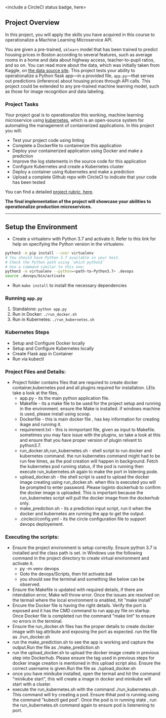 <include a CircleCI status badge, here>

## Project Overview

In this project, you will apply the skills you have acquired in this course to operationalize a Machine Learning Microservice API. 

You are given a pre-trained, `sklearn` model that has been trained to predict housing prices in Boston according to several features, such as average rooms in a home and data about highway access, teacher-to-pupil ratios, and so on. You can read more about the data, which was initially taken from Kaggle, on [the data source site](https://www.kaggle.com/c/boston-housing). This project tests your ability to operationalize a Python flask app—in a provided file, `app.py`—that serves out predictions (inference) about housing prices through API calls. This project could be extended to any pre-trained machine learning model, such as those for image recognition and data labeling.

### Project Tasks

Your project goal is to operationalize this working, machine learning microservice using [kubernetes](https://kubernetes.io/), which is an open-source system for automating the management of containerized applications. In this project you will:
* Test your project code using linting
* Complete a Dockerfile to containerize this application
* Deploy your containerized application using Docker and make a prediction
* Improve the log statements in the source code for this application
* Configure Kubernetes and create a Kubernetes cluster
* Deploy a container using Kubernetes and make a prediction
* Upload a complete Github repo with CircleCI to indicate that your code has been tested

You can find a detailed [project rubric, here](https://review.udacity.com/#!/rubrics/2576/view).

**The final implementation of the project will showcase your abilities to operationalize production microservices.**

---

## Setup the Environment

* Create a virtualenv with Python 3.7 and activate it. Refer to this link for help on specifying the Python version in the virtualenv. 
```bash
python3 -m pip install --user virtualenv
# You should have Python 3.7 available in your host. 
# Check the Python path using `which python3`
# Use a command similar to this one:
python3 -m virtualenv --python=<path-to-Python3.7> .devops
source .devops/bin/activate
```
* Run `make install` to install the necessary dependencies

### Running `app.py`

1. Standalone:  `python app.py`
2. Run in Docker:  `./run_docker.sh`
3. Run in Kubernetes:  `./run_kubernetes.sh`

### Kubernetes Steps

* Setup and Configure Docker locally
* Setup and Configure Kubernetes locally
* Create Flask app in Container
* Run via kubectl

### Project Files and Details:
* Project folder contains files that are required to create docker container,kubernetes pod and all plugins required for installation. LEts take a look at the files,
    * app.py - its the main python application file.
    * Makefile - its a make file to be used for the project setup and running in the environment. ensure the Make is installed. if windows machine is used, please install using scoop.
    * Dockerfile - this is main docker file , has key information for creating ikage and running it.
    * requirement.txt - this is immportant file, given as input to Makefile. sometimes you may face issue with the plugins, so take a look at this and ensure that you have proper version of plugin relvant to python3.7.
    * run_docker.sh,run_kubernetes.sh - shell script to run docker and kubernetes command. the run kubernetes command might had to be run few times, as the pod creation will happen in background. Fetch the kubernetes pod running status, if the pod is running then execute run_kubernetes.sh again to make the port in listening pode. 
    * upload_docker.sh - the shell script is used to upload the docker image creating using run_docker.sh. when this is executed you will be prompted to enter password. Please loginto dockerhub to confirm the docker image is uploaded. This is important because the run_kubernetes script will pull the docker image from the dockerhub only.
    * make_prediction.sh - its a prediction input script, run it when the docker and kubernetes are running the app to get the output.
    * .circleci/config.yml - its the circle configuration file to support devops deployement.

### Executing the scripts:
* Ensure the project environment is setup correctly. Ensure python 3.7 is installed and the class path is set. in Windows use the following command in the project directory to create virtual environment and activate it.
    * py -m venv devops
    * Goto the devops/Scripts, then hit activate.bat
    * you should see the terminal and something like below can be  observed.
* Ensure the Makefile is updated with required details, if there are intendation error, Make will throw error. Once the issues are resolved on the termail where the local environment is enabled, hit "make install"
* Encure the Docker file is having the right details. Verify the port is exposed and it has the CMD command to run app.py file on startup. Once Docker file is completed run the command "make lint" to ensure no errors in the terminal.
* Ensure the run_docker.sh files has the proper details to create docker image with tag attribute and exposing the port as expected. run the file as ./run_docker.sh 
* run the make_prediction.sh to see the app is working and capture the output.Run the file as ./make_prediction.sh
* run the upload_docker.sh to upload the docker image create in previous step into Dockerhub. Please ensure the tag used in previous steps for docker image creaiton is mentioned in this upload script also. Ensure the correct username is given.Run the file as ./upload_docker.sh
* once you have minikube installed, open the termail and hit the command "minikube start", this will create a image in docker and minikube will start with a cluster.
* execute the run_kubernetes.sh with the command ./run_kubernetes.sh . This command will try creating a pod. Ensure thhat pod is running using the command "kubectl ged pod". Once the pod is in running state , run the run_kubernetes.sh command again to ensure pod is listenening to port. 





